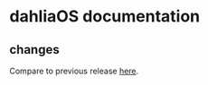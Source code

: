 # dahliaOS documentation

## changes

Compare to previous release [here](https://github.com/dahliaOS/documentation/compare/v210503...v210510).
